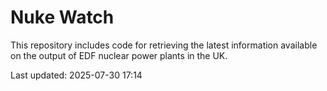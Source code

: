 # Nuke Watch

This repository includes code for retrieving the latest information available on the output of EDF nuclear power plants in the UK.

Last updated: 2025-07-30 17:14